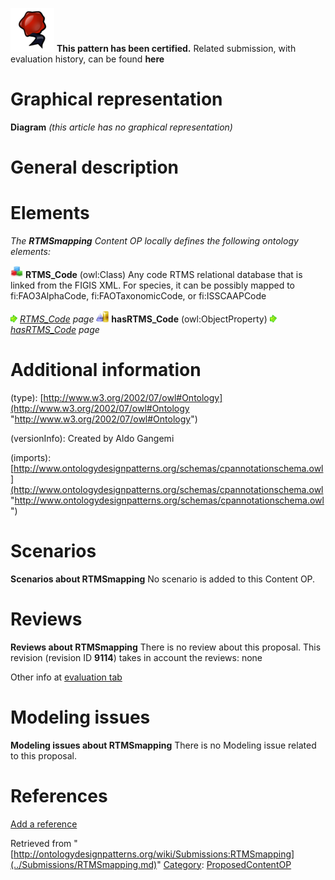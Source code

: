 [![](../images/thumb/b/b5/Certified.png/70px-Certified.png)](../Image/Certified.png.md "Certified.png") __This pattern has been certified.__
Related submission, with evaluation history, can be found __here__





#  Graphical representation


__Diagram__
_(this article has no graphical representation)_



#  General description


  




#  Elements


_The __RTMSmapping__ Content OP locally defines the following ontology elements:_



[![Class](../images/thumb/2/27/Class.gif/20px-Class.gif)](../Image/Class.gif.md "Class") __RTMS\_Code__ (owl:Class) Any code RTMS relational database that is linked from the FIGIS XML.
For species, it can be possibly mapped to fi:FAO3AlphaCode, fi:FAOTaxonomicCode, or fi:ISSCAAPCode 



 [![](../images/thumb/8/87/ArrowRight.gif/11px-ArrowRight.gif)](../Image/ArrowRight.gif.md "ArrowRight.gif") _[RTMS\_Code](../Submissions/RTMSmapping/RTMS_Code.md "Submissions:RTMSmapping/RTMS Code") page_
[![ObjectProperty](../images/thumb/c/c3/ObjectProperty.gif/20px-ObjectProperty.gif)](../Image/ObjectProperty.gif.md "ObjectProperty") __hasRTMS\_Code__ (owl:ObjectProperty) 
 [![](../images/thumb/8/87/ArrowRight.gif/11px-ArrowRight.gif)](../Image/ArrowRight.gif.md "ArrowRight.gif") _[hasRTMS\_Code](../Submissions/RTMSmapping/hasRTMS_Code.md "Submissions:RTMSmapping/hasRTMS Code") page_
#  Additional information


(type): [http://www.w3.org/2002/07/owl#Ontology](http://www.w3.org/2002/07/owl#Ontology "http://www.w3.org/2002/07/owl#Ontology")


(versionInfo): Created by Aldo Gangemi


(imports): [http://www.ontologydesignpatterns.org/schemas/cpannotationschema.owl](http://www.ontologydesignpatterns.org/schemas/cpannotationschema.owl "http://www.ontologydesignpatterns.org/schemas/cpannotationschema.owl")



#  Scenarios



__Scenarios about RTMSmapping__
No scenario is added to this Content OP.




#  Reviews



__Reviews about RTMSmapping__
There is no review about this proposal.
This revision (revision ID __9114__) takes in account the reviews: none


Other info at [evaluation tab](http://ontologydesignpatterns.org/wiki/index.php?title=Submissions:RTMSmapping&action=evaluation "http://ontologydesignpatterns.org/wiki/index.php?title=Submissions:RTMSmapping&action=evaluation")




  




#  Modeling issues



__Modeling issues about RTMSmapping__
There is no Modeling issue related to this proposal.




  




#  References


[Add a reference](index.php@title=Odp%253AAdd_reference&subject=../Submissions/RTMSmapping.md "http://ontologydesignpatterns.org/wiki/index.php?title=Odp:Add_reference&subject=Submissions%3ARTMSmapping")


  






Retrieved from "[http://ontologydesignpatterns.org/wiki/Submissions:RTMSmapping](../Submissions/RTMSmapping.md)"
 [Category](http://ontologydesignpatterns.org/wiki/Special:Categories "Special:Categories"): [ProposedContentOP](../Category/ProposedContentOP.md "Category:ProposedContentOP")